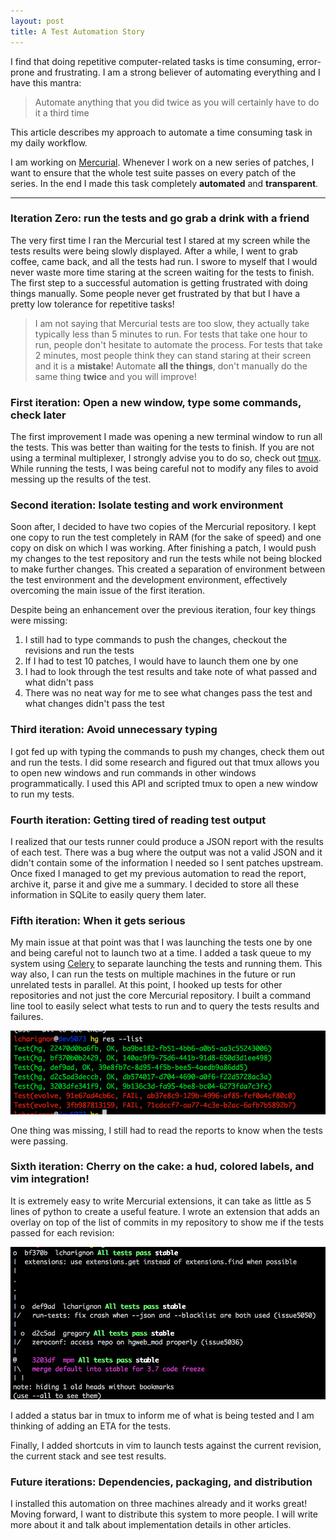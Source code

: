 ```yaml
---
layout: post
title: A Test Automation Story
---
```


I find that doing repetitive computer-related tasks is time consuming, error-prone and frustrating. 
I am a strong believer of automating everything and I have this mantra:

> Automate anything that you did twice as you will certainly have to do it a third time

This article describes my approach to automate a time consuming task in my daily workflow.

I am working on [Mercurial](https://www.Mercurial-scm.org/). Whenever I work
on a new series of patches, I want to ensure that the whole test suite passes
on every patch of the series. In the end I made this task completely **automated** and **transparent**. 



---

### Iteration Zero: run the tests and go grab a drink with a friend

The very first time I ran the Mercurial test I stared at my screen while the tests results
were being slowly displayed. After a while, I went to grab coffee, came back, and all the tests had run. I swore to myself that I would never waste more time staring at the screen waiting for the tests to finish. The first
step to a successful automation is getting frustrated with doing things manually.
Some people never get frustrated by that but I have a pretty low tolerance for
repetitive tasks!

> I am not saying that Mercurial tests are too slow, they actually take typically
less than 5 minutes to run. For tests that take one hour to run, people
don't hesitate to automate the process. For tests that take 2 minutes, most
people think they can stand staring at their screen and it is a **mistake**! 
Automate **all the things**, don't manually do the same thing **twice** and you
will improve!


### First iteration: Open a new window, type some commands, check later
The first improvement I made was opening a new terminal window to run all the tests.
This was better than waiting for the tests to finish. If you are not using
a terminal multiplexer, I strongly advise you to do so, check out [tmux](https://tmux.github.io/).
While running the tests, I was being careful not to modify any files to avoid messing up the results of the test.


### Second iteration: Isolate testing and work environment
Soon after, I decided to have two copies of the Mercurial repository. I kept one copy  to run the test
completely in RAM (for the sake of speed) and one copy on disk on which I was working. After
finishing a patch, I would push my changes to the test repository and run the
tests while not being blocked to make further changes. This created a separation
of environment between the test environment and the development environment, effectively
overcoming the main issue of the first iteration.

Despite being an enhancement over the previous iteration, four key things were missing:

1. I still had to type commands to push the changes, checkout the revisions
and run the tests
2. If I had to test 10 patches, I would have to launch them one by one
3. I had to look through the test results and take note of what passed and what
didn't pass
4. There was no neat way for me to see what changes pass the test and what changes
didn't pass the test

### Third iteration: Avoid unnecessary typing

I got fed up with typing the commands to push my changes, check them out
and run the tests. I did some research and figured out that tmux allows
you to open new windows and run commands in other windows programmatically. 
I used this API and scripted tmux to open a new window to run my tests.


### Fourth iteration: Getting tired of reading test output

I realized that our tests runner could produce a JSON report with the results
of each test. There was a bug where the output was not a valid JSON and it didn't
contain some of the information I needed so I sent patches upstream. Once fixed
I managed to get my previous automation to read the report, archive it, parse it
and give me a summary. I decided to store all these information in SQLite to
easily query them later.

### Fifth iteration: When it gets serious

My main issue at that point was that I was launching the tests one by one and
being careful not to launch two at a time. I added a task queue to my system using
[Celery](http://www.celeryproject.org/) to separate launching the tests and running them.
This way also, I can run the tests on multiple machines in the future or run unrelated tests in parallel. 
At this point, I hooked up tests for other repositories and not just the core Mercurial repository.
I built a command line tool to easily select what tests to run and to query the tests
results and failures.

![List of changesets and test results](/assets/listcset.png)

One thing was missing, I still had to read the reports to know when the tests were passing.

### Sixth iteration: Cherry on the cake: a hud, colored labels, and vim integration!

It is extremely easy to write Mercurial extensions, it can take as little as 
5 lines of python to create a useful feature. I wrote an extension that adds an
overlay on top of the list of commits in my repository to show me if the tests
passed for each revision:

![Changelog](/assets/slog.png)

I added a status bar in tmux to inform me of what is being tested and I am thinking
of adding an ETA for the tests.

Finally, I added shortcuts in vim to launch tests against the current revision,
the current stack and see test results.

### Future iterations: Dependencies, packaging, and distribution

I installed this automation on three machines already and it works great! 
Moving forward, I want to distribute this system to more people. I will write
more about it and talk about implementation details in other articles. 

